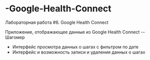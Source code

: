 # -Google-Health-Connect
Лабораторная работа #6. Google Health Connect

 Приложение, отображающее данные из Google Health Connect -- Шагомер
 - Интерфейс просмотра данных о шагах с фильтром по дате
 - Интерфейс и возможность записи и удаления данных о шагах
